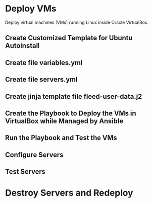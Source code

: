 # Deploy VMs
Deploy virtual machines (VMs) running Linux inside Oracle VirtualBox.




## Create Customized Template for Ubuntu Autoinstall

## Create file variables.yml

## Create file servers.yml

## Create jinja template file fleed-user-data.j2

## Create the Playbook to Deploy the VMs in VirtualBox while Managed by Ansible

## Run the Playbook and Test the VMs

## Configure Servers

## Test Servers

# Destroy Servers and Redeploy
